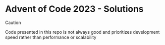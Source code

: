 # Advent of Code 2023 - Solutions

> [!CAUTION]
> Code presented in this repo is not always good and prioritizes development speed rather than performance or scalability 
